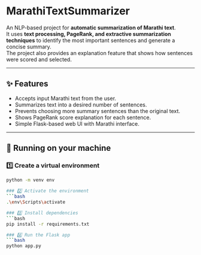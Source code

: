 # MarathiTextSummarizer  

An NLP-based project for **automatic summarization of Marathi text**.  
It uses **text processing, PageRank, and extractive summarization techniques** to identify the most important sentences and generate a concise summary.  
The project also provides an explanation feature that shows how sentences were scored and selected.  

---

## ✨ Features
- Accepts input Marathi text from the user.  
- Summarizes text into a desired number of sentences.  
- Prevents choosing more summary sentences than the original text.  
- Shows PageRank score explanation for each sentence.  
- Simple Flask-based web UI with Marathi interface.  

---

## 🚀 Running on your machine

### 1️⃣ Create a virtual environment  
```bash
python -m venv env   

### 2️⃣ Activate the environment
```bash
.\env\Scripts\activate 

### 3️⃣ Install dependencies
```bash
pip install -r requirements.txt

### 4️⃣ Run the Flask app
```bash
python app.py